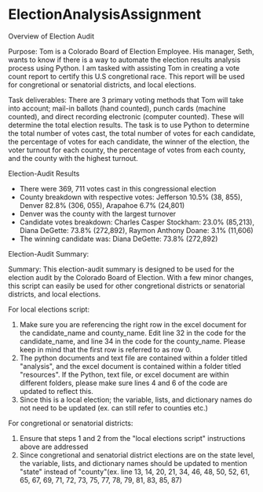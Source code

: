 # ElectionAnalysisAssignment

Overview of Election Audit

Purpose:
Tom is a Colorado Board of Election Employee. His manager, Seth, wants to know if there is a way to automate the election results analysis process using Python. I am tasked with assisting Tom in creating a vote count report to certify this U.S congretional race. This report will be used for congretional or senatorial districts, and local elections. 

Task deliverables:
There are 3 primary voting methods that Tom will take into account; mail-in ballots (hand counted), punch cards (machine counted), and direct recording electronic (computer counted). These will determine the total election results. The task is to use Python to determine the total number of votes cast, the total number of votes for each candidate, the percentage of votes for each candidate, the winner of the election, the voter turnout for each county, the percentage of votes from each county, and the county with the highest turnout.  

Election-Audit Results

- There were 369, 711 votes cast in this congressional election
- County breakdown with respective votes: Jefferson 10.5% (38, 855), Denver 82.8% (306, 055), Arapahoe 6.7% (24,801)
- Denver was the county with the largest turnover
- Candidate votes breakdown: Charles Casper Stockham: 23.0% (85,213), Diana DeGette: 73.8% (272,892), Raymon Anthony Doane: 3.1% (11,606)
- The winning candidate was: Diana DeGette: 73.8% (272,892)

Election-Audit Summary:

Summary: 
This election-audit summary is designed to be used for the election audit by the Colorado Board of Election. With a few minor changes, this script can easily be used for other congretional districts or senatorial districts, and local elections. 

For local elections script:
1) Make sure you are referencing the right row in the excel document for the candidate_name and county_name. Edit line 32 in the code for the candidate_name, and line 34 in the code for the county_name. Please keep in mind that the first row is referred to as row 0.
2) The python documents and text file are contained within a folder titled "analysis", and the excel document is contained within a folder titled "resources". If the Python, text file, or excel document are within different folders, please make sure lines 4 and 6 of the code are updated to reflect this.
3) Since this is a local election; the variable, lists, and dictionary names do not need to be updated (ex. can still refer to counties etc.)

For congretional or senatorial districts:
1) Ensure that steps 1 and 2 from the "local elections script" instructions above are addressed
2) Since congretional and senatorial district elections are on the state level, the variable, lists, and dictionary names should be updated to mention "state" instead of "county"(ex. line 13, 14, 20, 21, 34, 46, 48, 50, 52, 61, 65, 67, 69, 71, 72, 73, 75, 77, 78, 79, 81, 83, 85, 87)
